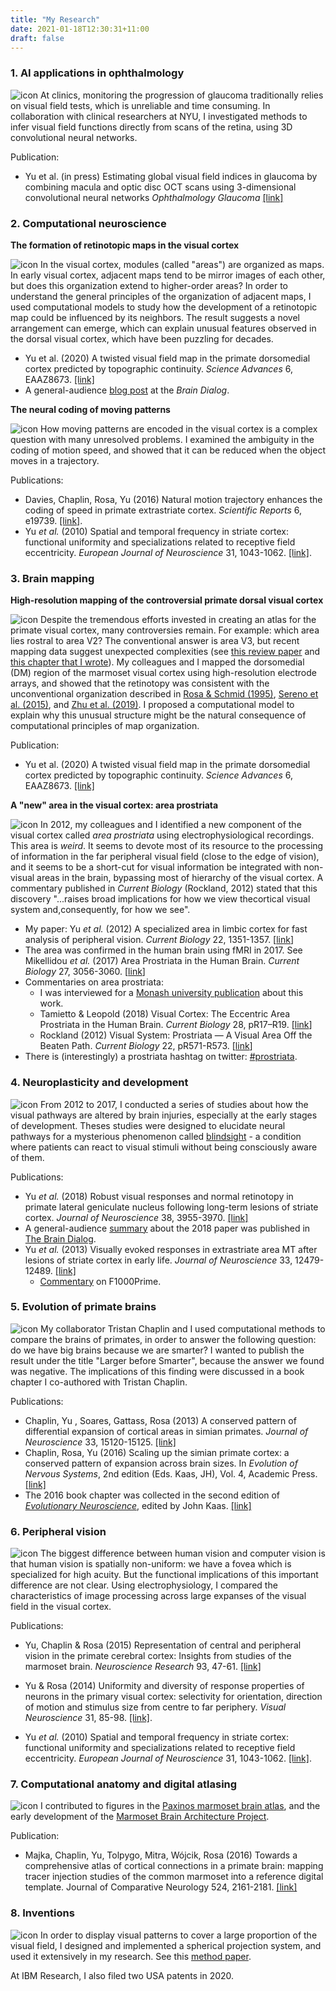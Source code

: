 ```yaml
---
title: "My Research"
date: 2021-01-18T12:30:31+11:00
draft: false
---
```

### 1. AI applications in ophthalmology
![icon](/about/cam.png) At clinics, monitoring the progression of glaucoma traditionally relies on visual field tests, which is unreliable and time consuming. In collaboration with clinical researchers at NYU, I investigated methods to infer visual field functions directly from scans of the retina, using 3D convolutional neural networks.

Publication:
- Yu et al. (in press) Estimating global visual field indices in glaucoma by combining macula and optic disc OCT scans using 3-dimensional convolutional neural networks _Ophthalmology Glaucoma_ [[link]](https://www.sciencedirect.com/science/article/pii/S2589419620301848)

### 2. Computational neuroscience 

**The formation of retinotopic maps in the visual cortex**

![icon](/about/elastic_net.png) In the visual cortex, modules (called "areas") are organized as maps. In early visual cortex, adjacent maps tend to be mirror images of each other, but does this organization extend to higher-order areas? In order to understand the general principles of the organization of adjacent maps, I used computational models to study how the development of a retinotopic map could be influenced by its neighbors. The result suggests a novel arrangement can emerge, which can explain unusual features observed in the dorsal visual cortex, which have been puzzling for decades.

- Yu et al. (2020) A twisted visual field map in the primate dorsomedial cortex predicted by topographic continuity. _Science Advances_ 6, EAAZ8673. [[link]](https://advances.sciencemag.org/content/6/44/eaaz8673)
- A general-audience [blog post](https://www.cibf.edu.au/maps) at the _Brain Dialog_.

**The neural coding of moving patterns**

![icon](/about/speed_tuning.jpg) How moving patterns are encoded in the visual cortex is a complex question with many unresolved problems. I examined the ambiguity in the coding of motion speed, and showed that it can be reduced when the object moves in a trajectory.

Publications:

- Davies, Chaplin, Rosa, Yu (2016) Natural motion trajectory enhances the coding of speed in primate extrastriate cortex. _Scientific Reports_ 6, e19739. [[link]](https://www.nature.com/articles/srep19739).
- Yu _et al._ (2010) Spatial and temporal frequency in striate cortex: functional uniformity and specializations related to receptive field eccentricity. _European Journal of Neuroscience_ 31, 1043-1062. [[link]](http://jov.arvojournals.org/article.aspx?articleid=2193721).


### 3. Brain mapping

**High-resolution mapping of the controversial primate dorsal visual cortex**

![icon](/about/dm.jpg) Despite the tremendous efforts invested in creating an atlas for the primate visual cortex, many controversies remain. For example: which area lies rostral to area V2? The conventional answer is area V3, but recent mapping data suggest unexpected complexities (see [this review paper](https://pubmed.ncbi.nlm.nih.gov/26241792/) and [this chapter that I wrote](http://www.springer.com/gp/book/9783319550640)). My colleagues and I mapped the dorsomedial (DM) region of the marmoset visual cortex using high-resolution electrode arrays, and showed that the retinotopy was consistent with the unconventional organization described in [Rosa & Schmid (1995)](https://pubmed.ncbi.nlm.nih.gov/7499529/), [Sereno et al. (2015)](https://www.ncbi.nlm.nih.gov/pmc/articles/PMC4733890/), and [Zhu et al. (2019)](https://www.pnas.org/content/116/6/2306.abstract). I proposed a computational model to explain why this unusual structure might be the natural consequence of computational principles of map organization.

Publication:

- Yu et al. (2020) A twisted visual field map in the primate dorsomedial cortex predicted by topographic continuity. _Science Advances_ 6, EAAZ8673. [[link]](https://advances.sciencemag.org/content/6/44/eaaz8673)

**A "new" area in the visual cortex: area prostriata**

![icon](/about/prostriata.jpg) In 2012, my colleagues and I identified a new component of the visual cortex called _area prostriata_ using electrophysiological recordings. This area is _weird_. It seems to devote most of its resource to the processing of information in the far peripheral visual field (close to the edge of vision), and it seems to be a short-cut for visual information be integrated with non-visual areas in the brain, bypassing most of hierarchy of the visual cortex. A commentary published in _Current Biology_ (Rockland, 2012) stated that this discovery "...raises broad implications for how we view thecortical visual system and,consequently, for how we see".

- My paper: Yu _et al._ (2012) A specialized area in limbic cortex for fast analysis of peripheral vision. _Current Biology_ 22, 1351-1357. [[link](https://www.ncbi.nlm.nih.gov/pubmed/22704993)]
- The area was confirmed in the human brain using fMRI in 2017. See Mikellidou _et al._ (2017) Area Prostriata in the Human Brain. _Current Biology_ 27, 3056-3060. [[link](https://www.ncbi.nlm.nih.gov/pubmed/28966090)]
- Commentaries on area prostriata:
  - I was interviewed for a [Monash university publication](/monash_magazine_article.pdf) about this work.
  - Tamietto & Leopold (2018) Visual Cortex: The Eccentric Area Prostriata in the Human Brain. _Current Biology_ 28, pR17–R19. [[link](http://www.cell.com/current-biology/fulltext/S0960-9822(17)31451-3)]
  - Rockland (2012) Visual System: Prostriata — A Visual Area Off the Beaten Path. _Current Biology_ 22, pR571-R573. [[link](https://www.sciencedirect.com/science/article/pii/S0960982212005830)]
- There is (interestingly) a prostriata hashtag on twitter: [#prostriata](https://twitter.com/hashtag/prostriata?src=hash).

### 4. Neuroplasticity and development
![icon](/about/lgn_rf.png) From 2012 to 2017, I conducted a series of studies about how the visual pathways are altered by brain injuries, especially at the early stages of development. Theses studies were designed to elucidate neural pathways for a mysterious phenomenon called [blindsight](https://en.wikipedia.org/wiki/Blindsight) - a condition where patients can react to visual stimuli without being consciously aware of them. 

Publications:

  - Yu _et al._ (2018) Robust visual responses and normal retinotopy in primate lateral geniculate nucleus following long-term lesions of striate cortex. _Journal of Neuroscience_ 38, 3955-3970. [[link]](http://www.jneurosci.org/content/38/16/3955)
  - A general-audience [summary](https://www.cibf.edu.au/the-brain-can-still-see) about the 2018 paper was published in [The Brain Dialog](https://www.cibf.edu.au).
  - Yu _et al._ (2013) Visually evoked responses in extrastriate area MT after lesions of striate cortex in early life. _Journal of Neuroscience_ 33, 12479-12489. [[link]](https://www.jneurosci.org/content/33/30/12479.long)
      - [Commentary](https://f1000.com/prime/718046975) on F1000Prime.

### 5. Evolution of primate brains
![icon](/about/evolution.jpg)
My collaborator Tristan Chaplin and I used computational methods to compare the brains of primates, in order to answer the following question: do we have big brains because we are smarter? I wanted to publish the result under the title "Larger before Smarter", because the answer we found was negative. The implications of this finding were discussed in a book chapter I co-authored with Tristan Chaplin.

Publications:

- Chaplin, Yu , Soares, Gattass, Rosa (2013) A conserved pattern of differential expansion of cortical areas in simian primates. _Journal of Neuroscience_ 33, 15120-15125. [[link]](http://www.jneurosci.org/content/33/38/15120)
- Chaplin, Rosa, Yu (2016) Scaling up the simian primate cortex: a conserved pattern of expansion across brain sizes. In _Evolution of Nervous Systems_, 2nd edition (Eds. Kaas, JH), Vol. 4, Academic Press. [[link]](https://www.sciencedirect.com/science/referenceworks/9780128040966)
- The 2016 book chapter was collected in the second edition of [_Evolutionary Neuroscience_](https://www.sciencedirect.com/book/9780128205846/evolutionary-neuroscience), edited by John Kaas. [[link]](https://www.sciencedirect.com/science/article/pii/B9780128205846000222)


### 6. Peripheral vision
![icon](/about/rf_mapping.png)
The biggest difference between human vision and computer vision is that human vision is spatially non-uniform: we have a fovea which is specialized for high acuity. But the functional implications of this important difference are not clear. Using electrophysiology, I compared the characteristics of image processing across large expanses of the visual field in the visual cortex.

Publications:

- Yu, Chaplin & Rosa (2015) Representation of central and peripheral vision in the primate cerebral cortex: Insights from studies of the marmoset brain. _Neuroscience Research_ 93, 47-61. [[link]](https://www.sciencedirect.com/science/article/abs/pii/S0168010214002156)

- Yu & Rosa (2014) Uniformity and diversity of response properties of neurons in the primary visual cortex: selectivity for orientation, direction of motion and stimulus size from centre to far periphery. _Visual Neuroscience_ 31, 85-98. [[link]](https://www.cambridge.org/core/journals/visual-neuroscience/article/abs/uniformity-and-diversity-of-response-properties-of-neurons-in-the-primary-visual-cortex-selectivity-for-orientation-direction-of-motion-and-stimulus-size-from-center-to-far-periphery/7CAA7AB6713B67DFEAE7FEB51DA34774).

- Yu _et al._ (2010) Spatial and temporal frequency in striate cortex: functional uniformity and specializations related to receptive field eccentricity. _European Journal of Neuroscience_ 31, 1043-1062. [[link]](http://jov.arvojournals.org/article.aspx?articleid=2193721).

### 7. Computational anatomy and digital atlasing

![icon](/about/atlas.jpg)
I contributed to figures in the [Paxinos marmoset brain atlas](https://www.researchgate.net/publication/335871101_PDF_of_The_Marmoset_Brain_in_Stereotaxic_Coordinates), and the early development of the [Marmoset Brain Architecture Project](http://www.marmosetbrain.org).

Publication:

- Majka, Chaplin, Yu, Tolpygo, Mitra, Wójcik, Rosa (2016) Towards a comprehensive atlas of cortical connections in a primate brain: mapping tracer injection studies of the common marmoset into a reference digital template. Journal of Comparative Neurology 524, 2161-2181. [[link]](https://pubmed.ncbi.nlm.nih.gov/27099164/)


### 8. Inventions
![icon](/about/projection.png)
In order to display visual patterns to cover a large proportion of the visual field, I designed and implemented a spherical projection system, and used it extensively in my research. See this [method paper](http://jov.arvojournals.org/article.aspx?articleid=2193721).

At IBM Research, I also filed two USA patents in 2020.

